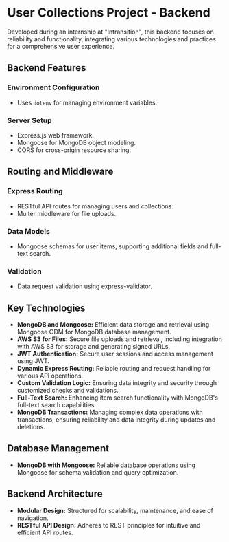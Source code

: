 # User Collections Project - Backend

Developed during an internship at "Intransition", this backend focuses on reliability and functionality, integrating various technologies and practices for a comprehensive user experience.

## Backend Features

### Environment Configuration
- Uses `dotenv` for managing environment variables.

### Server Setup
- Express.js web framework.
- Mongoose for MongoDB object modeling.
- CORS for cross-origin resource sharing.

## Routing and Middleware

### Express Routing
- RESTful API routes for managing users and collections.
- Multer middleware for file uploads.

### Data Models
- Mongoose schemas for user items, supporting additional fields and full-text search.

### Validation
- Data request validation using express-validator.

## Key Technologies

- **MongoDB and Mongoose:** Efficient data storage and retrieval using Mongoose ODM for MongoDB database management.
- **AWS S3 for Files:** Secure file uploads and retrieval, including integration with AWS S3 for storage and generating signed URLs.
- **JWT Authentication:** Secure user sessions and access management using JWT.
- **Dynamic Express Routing:** Reliable routing and request handling for various API operations.
- **Custom Validation Logic:** Ensuring data integrity and security through customized checks and validations.
- **Full-Text Search:** Enhancing item search functionality with MongoDB's full-text search capabilities.
- **MongoDB Transactions:** Managing complex data operations with transactions, ensuring reliability and data integrity during updates and deletions.

## Database Management

- **MongoDB with Mongoose:** Reliable database operations using Mongoose for schema validation and query optimization.

## Backend Architecture

- **Modular Design:** Structured for scalability, maintenance, and ease of navigation.
- **RESTful API Design:** Adheres to REST principles for intuitive and efficient API routes.

